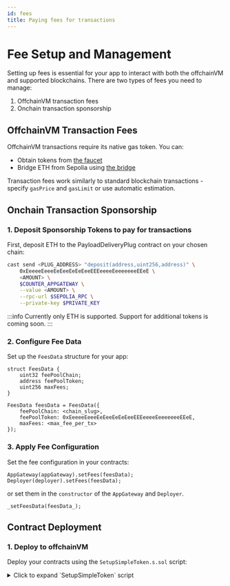 ```yaml
---
id: fees
title: Paying fees for transactions
---
```


# Fee Setup and Management

Setting up fees is essential for your app to interact with both the offchainVM and supported blockchains. There are two types of fees you need to manage:

1. OffchainVM transaction fees
2. Onchain transaction sponsorship

## OffchainVM Transaction Fees

OffchainVM transactions require its native gas token. You can:

- Obtain tokens from [the faucet](https://faucet.conduit.xyz/socket-composer-testnet)
- Bridge ETH from Sepolia using [the bridge](https://socket-composer-testnet-8b802af208e24e82.testnets.rollbridge.app/)

Transaction fees work similarly to standard blockchain transactions - specify `gasPrice` and `gasLimit` or use automatic estimation.

## Onchain Transaction Sponsorship

### 1. Deposit Sponsorship Tokens to pay for transactions

First, deposit ETH to the PayloadDeliveryPlug contract on your chosen chain:

```bash
cast send <PLUG_ADDRESS> "deposit(address,uint256,address)" \
    0xEeeeeEeeeEeEeeEeEeEeeEEEeeeeEeeeeeeeEEeE \
    <AMOUNT> \
    $COUNTER_APPGATEWAY \
    --value <AMOUNT> \
    --rpc-url $SEPOLIA_RPC \
    --private-key $PRIVATE_KEY
```

:::info
Currently only ETH is supported. Support for additional tokens is coming soon.
:::

### 2. Configure Fee Data

Set up the `FeesData` structure for your app:

```solidity
struct FeesData {
    uint32 feePoolChain;
    address feePoolToken;
    uint256 maxFees;
}

FeesData feesData = FeesData({
    feePoolChain: <chain_slug>,
    feePoolToken: 0xEeeeeEeeeEeEeeEeEeEeeEEEeeeeEeeeeeeeEEeE,
    maxFees: <max_fee_per_tx>
});
```

### 3. Apply Fee Configuration

Set the fee configuration in your contracts:

```solidity
AppGateway(appGateway).setFees(feesData);
Deployer(deployer).setFees(feesData);
```

or set them in the `constructor` of the `AppGateway` and `Deployer`.
```solidity
_setFeesData(feesData_);
```

## Contract Deployment

### 1. Deploy to offchainVM

Deploy your contracts using the `SetupSimpleToken.s.sol` script:
<!-- TODO: Remove script and add it to the socket-protocol repo -->

<details>
   <summary>Click to expand `SetupSimpleToken` script</summary>
   ```solidity
   // SPDX-License-Identifier: UNLICENSED
   pragma solidity ^0.8.13;
   import {Script} from "forge-std/Script.sol";
   import {console} from "forge-std/Console.sol";
   import {SimpleTokenAppGateway} from "../src/SimpleTokenAppGateway.sol";
   import {SimpleTokenDeployer} from "../src/SimpleTokenDeployer.sol";
   import {FeesData} from "lib/socket-protocol/contracts/common/Structs.sol";
   import {ETH_ADDRESS} from "lib/socket-protocol/contracts/common/Constants.sol";

   contract SetupSimpleToken is Script {
       function run() public {
           address addressResolver = vm.envAddress("ADDRESS_RESOLVER");
           string memory rpc = vm.envString("SOCKET_RPC");
           vm.createSelectFork(rpc);
           uint256 deployerPrivateKey = vm.envUint("PRIVATE_KEY");
           vm.startBroadcast(deployerPrivateKey);

           // Setting fee payment on Ethereum Sepolia
           FeesData memory feesData = FeesData({
               feePoolChain: 11155111,
               feePoolToken: ETH_ADDRESS,
               maxFees: 0.01 ether
           });

           SimpleTokenDeployer simpleTokenDeployer = new SimpleTokenDeployer(
               addressResolver,
               feesData,
               "SimpleToken",
               "STK",
               18
           );

           SimpleTokenAppGateway simpleTokenAppGateway = new SimpleTokenAppGateway(
               addressResolver,
               address(simpleTokenDeployer),
               feesData
           );

           console.log("SimpleTokenDeployer: ", address(simpleTokenDeployer));
           console.log("SimpleTokenAppGateway: ", address(simpleTokenAppGateway));
       }
   }
   ```
</details>

Run the deployment:
```bash
forge script script/SetupSimpleToken.s.sol --broadcast
```

### 2. Fund Your App

After deployment, deposit fees against your `SimpleTokenAppGateway`'s address on any supported chain to enable offchainVM to execute transactions on your behalf.

### 3. Deploy to Target Chains

Use `DeploySimpleToken.s.sol` to deploy your token to desired chains:
<!-- TODO: Remove script and add it to the socket-protocol repo -->

```solidity
// SPDX-License-Identifier: UNLICENSED
pragma solidity ^0.8.13;
import {Script, console} from "forge-std/Script.sol";
import {SimpleTokenDeployer} from "../src/SimpleTokenDeployer.sol";

contract DeploySimpleToken is Script {
    function run() public {
        string memory rpc = vm.envString("SOCKET_RPC");
        vm.createSelectFork(rpc);
        uint256 deployerPrivateKey = vm.envUint("PRIVATE_KEY");
        vm.startBroadcast(deployerPrivateKey);

        SimpleTokenDeployer simpleTokenDeployer = SimpleTokenDeployer(<deployerAddress>);
        simpleTokenDeployer.deployContracts(<chainSlug1>);
        simpleTokenDeployer.deployContracts(<chainSlug2>);
        simpleTokenDeployer.deployContracts(<chainSlug3>);
    }
}
```

Run the deployment:
```bash
forge script ./script/DeploySimpleToken.s.sol --broadcast
```

Deployment typically takes a few minutes. Track deployment status and verify contract addresses using our [APIs](/api).
